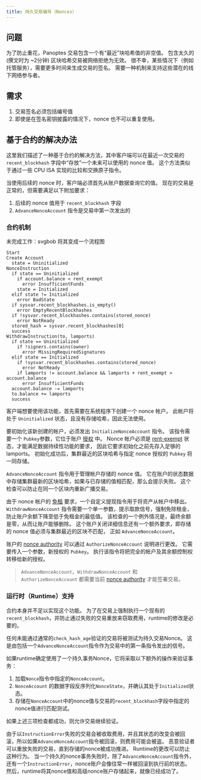 ```yaml
---
title: 持久交易编号（Nonces）
---
```


## 问题

为了防止重花，Panoptes 交易包含一个有“最近”块哈希值的非空值。 包含太久的(撰文时为 ~2分钟) 区块哈希交易被网络拒绝为无效。 很不幸，某些情况下（例如托管服务），需要更多时间来生成交易的签名。 需要一种机制来支持这些潜在的线下网络参与者。

## 需求

1. 交易签名必须包括编号值
2. 即使是在签名密钥披露的情况下，nonce 也不可以重复使用。

## 基于合约的解决办法

这里我们描述了一种基于合约的解决方法，其中客户端可以在最近一次交易的 `recent_blockhash` 字段中“存放”一个未来可以使用的 nonce 值。 这个方法类似于通过一些 CPU ISA 实现的比较和交换原子指令。

当使用后续的 nonce 时，客户端必须首先从账户数据查询它的值。 现在的交易是正常的，但需要满足以下附加要求：

1. 后续的 nonce 值用于 `recent_blockhash` 字段
2. `AdvanceNonceAccount` 指令是交易中第一次发出的

### 合约机制

未完成工作：svgbob 将其变成一个流程图

```text
Start
Create Account
  state = Uninitialized
NonceInstruction
  if state == Uninitialized
    if account.balance < rent_exempt
      error InsufficientFunds
    state = Initialized
  elif state != Initialized
    error BadState
  if sysvar.recent_blockhashes.is_empty()
    error EmptyRecentBlockhashes
  if !sysvar.recent_blockhashes.contains(stored_nonce)
    error NotReady
  stored_hash = sysvar.recent_blockhashes[0]
  success
WithdrawInstruction(to, lamports)
  if state == Uninitialized
    if !signers.contains(owner)
      error MissingRequiredSignatures
  elif state == Initialized
    if !sysvar.recent_blockhashes.contains(stored_nonce)
      error NotReady
    if lamports != account.balance && lamports + rent_exempt > account.balance
      error InsufficientFunds
  account.balance -= lamports
  to.balance += lamports
  success
```

客户端想要使用该功能，首先需要在系统程序下创建一个 nonce 帐户。 此帐户将处于 `Uninitialized` 状态，且没有存储哈希，因此无法使用。

要初始化该新创建的帐户，必须发出 `InitializeNonceAccount` 指令。 该指令需要一个 `Pubkey`参数，它位于账户 [授权](../offline-signing/durable-nonce.md#nonce-authority) 中。 Nonce 帐户必须是 [rent-exempt](rent.md#two-tiered-rent-regime) 状态，才能满足数据持续性功能的要求， 因此它要求初始化之前先存入足够的 lamports。 初始化成功后，集群最近的区块哈希与指定 nonce 授权的 `Pubkey` 将一同存储。

`AdvanceNonceAccount` 指令用于管理帐户存储的 nonce 值。 它在账户的状态数据中存储集群最新的区块哈希，如果与已存储的值相匹配，那么会提示失败。 这个检查可以防止在同一个区块内重新广播交易。

由于 nonce 帐户的 [免租](rent.md#two-tiered-rent-regime) 要求，一个自定义提现指令用于将资产从帐户中移出。 `WithdrawNonceAccount` 指令需要一个单一参数，提示取款信号，强制免除租金，防止账户余额下降至低于免租金的最低值。 该检查的一个例外情况是，最终余额是零，从而让账户能够删除。 这个账户关闭详细信息还有一个额外要求，即存储的 nonce 值必须与集群最近的区块不匹配， 正如 `AdvanceNonceAccount`。

账户的 [nonce authority](../offline-signing/durable-nonce.md#nonce-authority) 可以通过 `AuthorizeNonceAccount` 说明进行更改。 它需要传入一个参数，新授权的 `Pubkey`。 执行该指令将把完全的帐户及其余额控制权转移给新的授权。

> `AdvanceNonceAccount`，`WithdrawNonceAccount` 和 `AuthorizeNonceAccount` 都需要当前 [nonce authority](../offline-signing/durable-nonce.md#nonce-authority) 才能签署交易。

### 运行时（Runtime）支持

合约本身并不足以实现这个功能。 为了在交易上强制执行一个现有的`recent_blockhash`，并防止通过失败的交易重放来窃取费用，runtime的修改是必要的。

任何未能通过通常的`check_hash_age`验证的交易将被测试为持久交易Nonce。 这是由包括一个`AdvanceNonceAccount`指令作为交易中的第一条指令发出的信号。

如果runtime确定使用了一个持久事务Nonce，它将采取以下额外的操作来验证事务：

1. 加载`Nonce`指令中指定的`NonceAccount`。
2. `NonceAccount` 的数据字段反序列化`NonceState`，并确认其处于`Initialized`状态。
3. 存储在`NonceAccount`中的nonce值与交易的`recent_blockhash`字段中指定的nonce值进行匹配测试。

如果上述三项检查都成功，则允许交易继续验证。

由于以`InstructionError`失败的交易会被收取费用，并且其状态的改变会被回滚，所以如果`AdvanceNonceAccount`指令被回滚，则费用可能会被盗。 恶意验证者可以重放失败的交易，直到存储的nonce被成功推进。 Runtime的更改可以防止这种行为。 当一个持久的nonce事务失败时，除了`AdvanceNonceAccount`指令外，还有一个`InstructionError`，nonce账户会像往常一样被回滚到执行前的状态。 然后，runtime将其nonce值和高级nonce账户存储起来，就像已经成功了。
